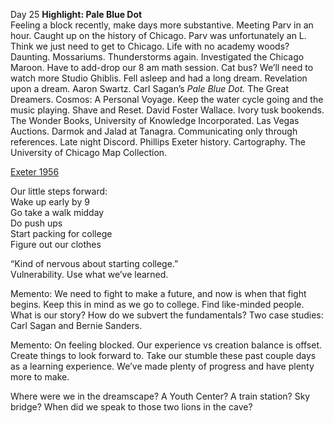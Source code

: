 Day 25 **Highlight: Pale Blue Dot**  
Feeling a block recently, make days more substantive. Meeting Parv in an hour. Caught up on the history of Chicago. Parv was unfortunately an L. Think we just need to get to Chicago. Life with no academy woods? Daunting. Mossariums. Thunderstorms again. Investigated the Chicago Maroon. Have to add-drop our 8 am math session. Cat bus? We’ll need to watch more Studio Ghiblis. Fell asleep and had a long dream. Revelation upon a dream. Aaron Swartz. Carl Sagan’s *Pale Blue Dot.* The Great Dreamers. Cosmos: A Personal Voyage. Keep the water cycle going and the music playing. Shave and Reset. David Foster Wallace. Ivory tusk bookends. The Wonder Books, University of Knowledge Incorporated. Las Vegas Auctions. Darmok and Jalad at Tanagra. Communicating only through references. Late night Discord.  Phillips Exeter history. Cartography. The University of Chicago Map Collection. 

[Exeter 1956](https://archive.org/details/storyphillip00will/page/n1/mode/2up?view=theater) 

Our little steps forward:  
Wake up early by 9  
Go take a walk midday  
Do push ups  
Start packing for college  
Figure out our clothes

“Kind of nervous about starting college.”  
Vulnerability. Use what we’ve learned.

Memento: We need to fight to make a future, and now is when that fight begins. Keep this in mind as we go to college. Find like-minded people. What is our story? How do we subvert the fundamentals? Two case studies: Carl Sagan and Bernie Sanders.

Memento: On feeling blocked. Our experience vs creation balance is offset. Create things to look forward to. Take our stumble these past couple days as a learning experience. We’ve made plenty of progress and have plenty more to make. 

Where were we in the dreamscape? A Youth Center? A train station? Sky bridge? When did we speak to those two lions in the cave?
